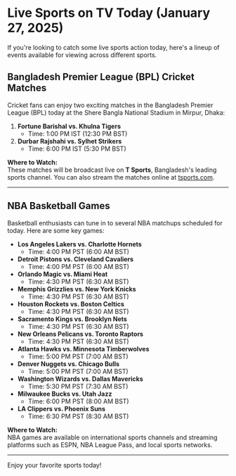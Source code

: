# Live Sports on TV Today (January 27, 2025)

If you're looking to catch some live sports action today, here's a lineup of events available for viewing across different sports.

## **Bangladesh Premier League (BPL) Cricket Matches**

Cricket fans can enjoy two exciting matches in the Bangladesh Premier League (BPL) today at the Shere Bangla National Stadium in Mirpur, Dhaka:

1. **Fortune Barishal vs. Khulna Tigers**  
   - Time: 1:00 PM IST (12:30 PM BST)
2. **Durbar Rajshahi vs. Sylhet Strikers**  
   - Time: 6:00 PM IST (5:30 PM BST)

**Where to Watch:**  
These matches will be broadcast live on **T Sports**, Bangladesh's leading sports channel. You can also stream the matches online at [tsports.com](https://Japanesetvshow.com/sport).

---

## **NBA Basketball Games**

Basketball enthusiasts can tune in to several NBA matchups scheduled for today. Here are some key games:

- **Los Angeles Lakers vs. Charlotte Hornets**  
  - Time: 4:00 PM PST (6:00 AM BST)
- **Detroit Pistons vs. Cleveland Cavaliers**  
  - Time: 4:00 PM PST (6:00 AM BST)
- **Orlando Magic vs. Miami Heat**  
  - Time: 4:30 PM PST (6:30 AM BST)
- **Memphis Grizzlies vs. New York Knicks**  
  - Time: 4:30 PM PST (6:30 AM BST)
- **Houston Rockets vs. Boston Celtics**  
  - Time: 4:30 PM PST (6:30 AM BST)
- **Sacramento Kings vs. Brooklyn Nets**  
  - Time: 4:30 PM PST (6:30 AM BST)
- **New Orleans Pelicans vs. Toronto Raptors**  
  - Time: 4:30 PM PST (6:30 AM BST)
- **Atlanta Hawks vs. Minnesota Timberwolves**  
  - Time: 5:00 PM PST (7:00 AM BST)
- **Denver Nuggets vs. Chicago Bulls**  
  - Time: 5:00 PM PST (7:00 AM BST)
- **Washington Wizards vs. Dallas Mavericks**  
  - Time: 5:30 PM PST (7:30 AM BST)
- **Milwaukee Bucks vs. Utah Jazz**  
  - Time: 6:00 PM PST (8:00 AM BST)
- **LA Clippers vs. Phoenix Suns**  
  - Time: 6:30 PM PST (8:30 AM BST)

**Where to Watch:**  
NBA games are available on international sports channels and streaming platforms such as ESPN, NBA League Pass, and local sports networks.

---

Enjoy your favorite sports today!

